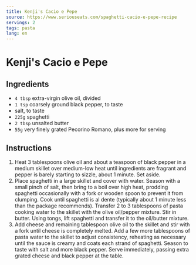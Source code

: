 ```yaml
---
title: Kenji's Cacio e Pepe
source: https://www.seriouseats.com/spaghetti-cacio-e-pepe-recipe
servings: 2
tags: pasta
lang: en
---
```


# Kenji's Cacio e Pepe

## Ingredients

* `4 tbsp` extra-virgin olive oil, divided
* `1 tsp` coarsely ground black pepper, to taste
* salt, to taste
* `225g` spaghetti
* `2 tbsp` unsalted butter
* `55g` very finely grated Pecorino Romano, plus more for serving

## Instructions

1. Heat 3 tablespoons olive oil and about a teaspoon of black pepper in a medium skillet over medium-low heat until ingredients are fragrant and pepper is barely starting to sizzle, about 1 minute. Set aside.
1. Place spaghetti in a large skillet and cover with water. Season with a small pinch of salt, then bring to a boil over high heat, prodding spaghetti occasionally with a fork or wooden spoon to prevent it from clumping. Cook until spaghetti is al dente (typically about 1 minute less than the package recommends). Transfer 2 to 3 tablespoons of pasta cooking water to the skillet with the olive oil/pepper mixture. Stir in butter. Using tongs, lift spaghetti and transfer it to the oil/butter mixture.
1. Add cheese and remaining tablespoon olive oil to the skillet and stir with a fork until cheese is completely melted. Add a few more tablespoons of pasta water to the skillet to adjust consistency, reheating as necessary until the sauce is creamy and coats each strand of spaghetti. Season to taste with salt and more black pepper. Serve immediately, passing extra grated cheese and black pepper at the table.
